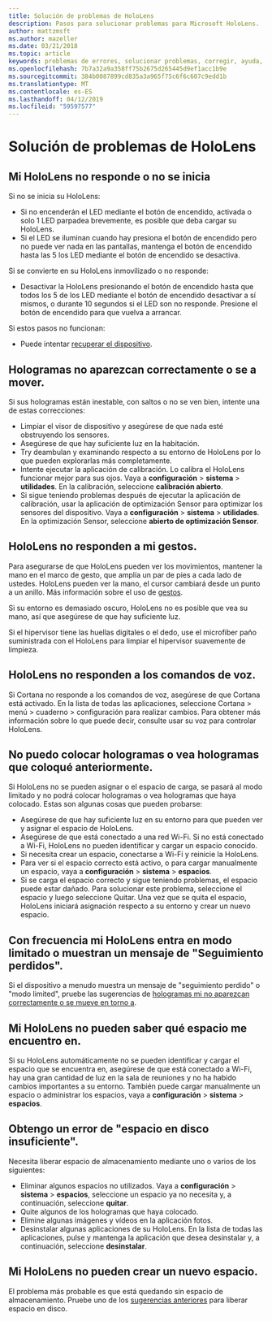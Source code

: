```yaml
---
title: Solución de problemas de HoloLens
description: Pasos para solucionar problemas para Microsoft HoloLens.
author: mattzmsft
ms.author: mazeller
ms.date: 03/21/2018
ms.topic: article
keywords: problemas de errores, solucionar problemas, corregir, ayuda, soporte técnico, HoloLens
ms.openlocfilehash: 7b7a32a9a358ff75b2675d265445d9ef1acc1b9e
ms.sourcegitcommit: 384b0087899cd835a3a965f75c6f6c607c9edd1b
ms.translationtype: MT
ms.contentlocale: es-ES
ms.lasthandoff: 04/12/2019
ms.locfileid: "59597577"
---
```

# <a name="hololens-troubleshooting"></a>Solución de problemas de HoloLens

## <a name="my-hololens-is-unresponsive-or-wont-boot"></a>Mi HoloLens no responde o no se inicia

Si no se inicia su HoloLens:
* Si no encenderán el LED mediante el botón de encendido, activada o solo 1 LED parpadea brevemente, es posible que deba cargar su HoloLens.
* Si el LED se iluminan cuando hay presiona el botón de encendido pero no puede ver nada en las pantallas, mantenga el botón de encendido hasta las 5 los LED mediante el botón de encendido se desactiva.

Si se convierte en su HoloLens inmovilizado o no responde:
* Desactivar la HoloLens presionando el botón de encendido hasta que todos los 5 de los LED mediante el botón de encendido desactivar a sí mismos, o durante 10 segundos si el LED son no responde. Presione el botón de encendido para que vuelva a arrancar.

Si estos pasos no funcionan:
* Puede intentar [recuperar el dispositivo](reset-or-recover-your-hololens.md).

## <a name="holograms-dont-look-good-or-are-moving-around"></a>Hologramas no aparezcan correctamente o se a mover.

Si sus hologramas están inestable, con saltos o no se ven bien, intente una de estas correcciones:
* Limpiar el visor de dispositivo y asegúrese de que nada esté obstruyendo los sensores.
* Asegúrese de que hay suficiente luz en la habitación.
* Try deambulan y examinando respecto a su entorno de HoloLens por lo que pueden explorarlas más completamente.
* Intente ejecutar la aplicación de calibración. Lo calibra el HoloLens funcionar mejor para sus ojos. Vaya a **configuración** > **sistema** > **utilidades**. En la calibración, seleccione **calibración abierto**.
* Si sigue teniendo problemas después de ejecutar la aplicación de calibración, usar la aplicación de optimización Sensor para optimizar los sensores del dispositivo. Vaya a **configuración** > **sistema** > **utilidades**. En la optimización Sensor, seleccione **abierto de optimización Sensor**.

## <a name="hololens-doesnt-respond-to-my-gestures"></a>HoloLens no responden a mi gestos.

Para asegurarse de que HoloLens pueden ver los movimientos, mantener la mano en el marco de gesto, que amplía un par de pies a cada lado de ustedes. HoloLens pueden ver la mano, el cursor cambiará desde un punto a un anillo. Más información sobre el uso de [gestos](gestures.md).

Si su entorno es demasiado oscuro, HoloLens no es posible que vea su mano, así que asegúrese de que hay suficiente luz.

Si el hipervisor tiene las huellas digitales o el dedo, use el microfiber paño suministrada con el HoloLens para limpiar el hipervisor suavemente de limpieza.

## <a name="hololens-doesnt-respond-to-my-voice-commands"></a>HoloLens no responden a los comandos de voz.

Si Cortana no responde a los comandos de voz, asegúrese de que Cortana está activado. En la lista de todas las aplicaciones, seleccione Cortana > menú > cuaderno > configuración para realizar cambios. Para obtener más información sobre lo que puede decir, consulte usar su voz para controlar HoloLens.

## <a name="i-cant-place-holograms-or-see-holograms-i-previously-placed"></a>No puedo colocar hologramas o vea hologramas que coloqué anteriormente.

Si HoloLens no se pueden asignar o el espacio de carga, se pasará al modo limitado y no podrá colocar hologramas o vea hologramas que haya colocado. Estas son algunas cosas que pueden probarse:
* Asegúrese de que hay suficiente luz en su entorno para que pueden ver y asignar el espacio de HoloLens.
* Asegúrese de que está conectado a una red Wi-Fi. Si no está conectado a Wi-Fi, HoloLens no pueden identificar y cargar un espacio conocido.
* Si necesita crear un espacio, conectarse a Wi-Fi y reinicie la HoloLens.
* Para ver si el espacio correcto está activo, o para cargar manualmente un espacio, vaya a **configuración** > **sistema** > **espacios**.
* Si se carga el espacio correcto y sigue teniendo problemas, el espacio puede estar dañado. Para solucionar este problema, seleccione el espacio y luego seleccione Quitar. Una vez que se quita el espacio, HoloLens iniciará asignación respecto a su entorno y crear un nuevo espacio.

## <a name="my-hololens-frequently-enters-limited-mode-or-shows-a-tracking-lost-message"></a>Con frecuencia mi HoloLens entra en modo limitado o muestran un mensaje de "Seguimiento perdidos".

Si el dispositivo a menudo muestra un mensaje de "seguimiento perdido" o "modo limited", pruebe las sugerencias de [hologramas mi no aparezcan correctamente o se mueve en torno a](#holograms-dont-look-good-or-are-moving-around).

## <a name="my-hololens-cant-tell-what-space-im-in"></a>Mi HoloLens no pueden saber qué espacio me encuentro en.

Si su HoloLens automáticamente no se pueden identificar y cargar el espacio que se encuentra en, asegúrese de que está conectado a Wi-Fi, hay una gran cantidad de luz en la sala de reuniones y no ha habido cambios importantes a su entorno. También puede cargar manualmente un espacio o administrar los espacios, vaya a **configuración** > **sistema** > **espacios**.

## <a name="im-getting-a-low-disk-space-error"></a>Obtengo un error de "espacio en disco insuficiente".

Necesita liberar espacio de almacenamiento mediante uno o varios de los siguientes:
* Eliminar algunos espacios no utilizados. Vaya a **configuración** > **sistema** > **espacios**, seleccione un espacio ya no necesita y, a continuación, seleccione **quitar**.
* Quite algunos de los hologramas que haya colocado.
* Elimine algunas imágenes y vídeos en la aplicación fotos.
* Desinstalar algunas aplicaciones de su HoloLens. En la lista de todas las aplicaciones, pulse y mantenga la aplicación que desea desinstalar y, a continuación, seleccione **desinstalar**.

## <a name="my-hololens-cant-create-a-new-space"></a>Mi HoloLens no pueden crear un nuevo espacio.

El problema más probable es que está quedando sin espacio de almacenamiento. Pruebe uno de los [sugerencias anteriores](#im-getting-a-low-disk-space-error) para liberar espacio en disco.
